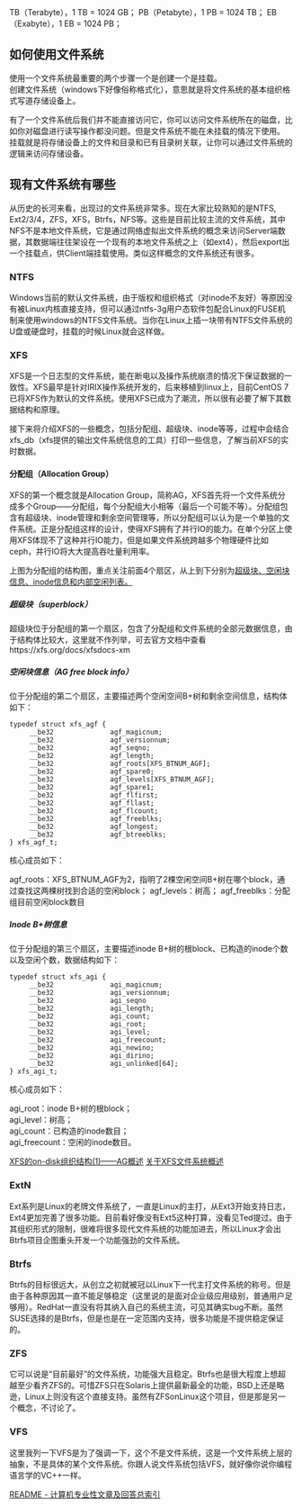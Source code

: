 


TB（Terabyte），1 TB = 1024 GB；
PB（Petabyte），1 PB = 1024 TB；
EB（Exabyte），1 EB = 1024 PB；

## 如何使用文件系统
使用一个文件系统最重要的两个步骤一个是创建一个是挂载。  
创建文件系统（windows下好像俗称格式化），意思就是将文件系统的基本组织格式写道存储设备上。

有了一个文件系统后我们并不能直接访问它，你可以访问文件系统所在的磁盘，比如你对磁盘进行读写操作都没问题。但是文件系统不能在未挂载的情况下使用。    
挂载就是将存储设备上的文件和目录和已有目录树关联，让你可以通过文件系统的逻辑来访问存储设备。  

## 现有文件系统有哪些
从历史的长河来看，出现过的文件系统非常多。现在大家比较熟知的是NTFS, Ext2/3/4，ZFS，XFS，Btrfs，NFS等。这些是目前比较主流的文件系统，其中NFS不是本地文件系统，它是通过网络虚拟出文件系统的概念来访问Server端数据，其数据端往往架设在一个现有的本地文件系统之上（如ext4），然后export出一个挂载点，供Client端挂载使用。类似这样概念的文件系统还有很多。

### NTFS  
Windows当前的默认文件系统，由于版权和组织格式（对inode不友好）等原因没有被Linux内核直接支持，但可以通过ntfs-3g用户态软件包配合Linux的FUSE机制来使用windows的NTFS文件系统。当你在Linux上插一块带有NTFS文件系统的U盘或硬盘时，挂载的时候Linux就会这样做。

### XFS
XFS是一个日志型的文件系统，能在断电以及操作系统崩溃的情况下保证数据的一致性。XFS最早是针对IRIX操作系统开发的，后来移植到linux上，目前CentOS 7已将XFS作为默认的文件系统。使用XFS已成为了潮流，所以很有必要了解下其数据结构和原理。

接下来将介绍XFS的一些概念，包括分配组、超级块、inode等等，过程中会结合xfs_db（xfs提供的输出文件系统信息的工具）打印一些信息，了解当前XFS的实时数据。

#### 分配组（Allocation Group）
XFS的第一个概念就是Allocation Group，简称AG，XFS首先将一个文件系统分成多个Group——分配组，每个分配组大小相等（最后一个可能不等）。分配组包含有超级块、inode管理和剩余空间管理等，所以分配组可以认为是一个单独的文件系统。正是分配组这样的设计，使得XFS拥有了并行IO的能力。在单个分区上使用XFS体现不了这种并行IO能力，但是如果文件系统跨越多个物理硬件比如ceph，并行IO将大大提高吞吐量利用率。  

上图为分配组的结构图，重点关注前面4个扇区，从上到下分别为<u>超级块、空闲块信息、inode信息和内部空闲列表。</u>

##### 超级块（superblock）
超级块位于分配组的第一个扇区，包含了分配组和文件系统的全部元数据信息，由于结构体比较大，这里就不作列举，可去官方文档中查看https://xfs.org/docs/xfsdocs-xm

##### 空闲块信息（AG free block info）
位于分配组的第二个扇区，主要描述两个空闲空间B+树和剩余空间信息，结构体如下：
```
typedef struct xfs_agf {
     __be32              agf_magicnum;
     __be32              agf_versionnum;
     __be32              agf_seqno;
     __be32              agf_length;
     __be32              agf_roots[XFS_BTNUM_AGF];
     __be32              agf_spare0;
     __be32              agf_levels[XFS_BTNUM_AGF];
     __be32              agf_spare1;
     __be32              agf_flfirst;
     __be32              agf_fllast;
     __be32              agf_flcount;
     __be32              agf_freeblks;
     __be32              agf_longest;
     __be32              agf_btreeblks;
} xfs_agf_t;
```
核心成员如下：

agf_roots：XFS_BTNUM_AGF为2，指明了2棵空闲空间B+树在哪个block，通过查找这两棵树找到合适的空闲block；
agf_levels：树高；
agf_freeblks：分配组目前空闲block数目

##### Inode B+树信息
位于分配组的第三个扇区，主要描述inode B+树的根block、已构造的inode个数以及空闲个数，数据结构如下：  
```
typedef struct xfs_agi {
     __be32              agi_magicnum;
     __be32              agi_versionnum;
     __be32              agi_seqno
     __be32              agi_length;
     __be32              agi_count;
     __be32              agi_root;
     __be32              agi_level;
     __be32              agi_freecount;
     __be32              agi_newino;
     __be32              agi_dirino;
     __be32              agi_unlinked[64];
} xfs_agi_t;
```
核心成员如下：  

agi_root：inode B+树的根block；  
agi_level：树高；  
agi_count：已构造的inode数目；  
agi_freecount：空闲的inode数目。  

[XFS的on-disk组织结构(1)——AG概述](https://zhuanlan.zhihu.com/p/352464797)
[关于XFS文件系统概述](https://zhuanlan.zhihu.com/p/326481091)


### ExtN  
Ext系列是Linux的老牌文件系统了，一直是Linux的主打，从Ext3开始支持日志，Ext4更加完善了很多功能。目前看好像没有Ext5这种打算，没看见Ted提过。由于其组织形式的限制，很难将很多现代文件系统的功能加进去，所以Linux才会出Btrfs项目企图重头开发一个功能强劲的文件系统。

### Btrfs  
Btrfs的目标很远大，从创立之初就被冠以Linux下一代主打文件系统的称号。但是由于各种原因其一直不能足够稳定（这里说的是面对企业级应用级别，普通用户足够用）。RedHat一直没有将其纳入自己的系统主流，可见其确实bug不断。虽然SUSE选择的是Btrfs，但是也是在一定范围内支持，很多功能是不提供稳定保证的。

### ZFS
它可以说是“目前最好”的文件系统，功能强大且稳定。Btrfs也是很大程度上想超越至少看齐ZFS的。可惜ZFS只在Solaris上提供最新最全的功能，BSD上还是略逊，Linux上则没有这个直接支持。虽然有ZFSonLinux这个项目，但是那是另一个概念，不讨论了。

### VFS  
这里我列一下VFS是为了强调一下，这个不是文件系统，这是一个文件系统上层的抽象，不是具体的某个文件系统。你跟人说文件系统包括VFS，就好像你说你编程语言学的VC++一样。



[README - 计算机专业性文章及回答总索引](https://zhuanlan.zhihu.com/p/67686817)